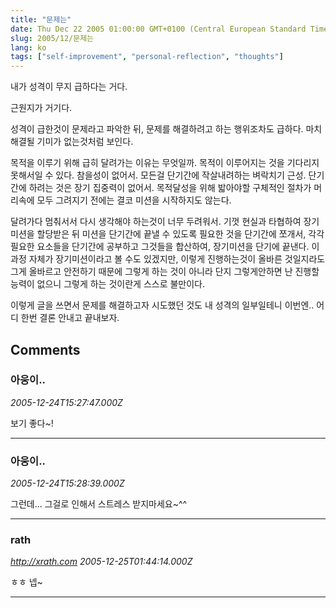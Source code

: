 ```yaml
---
title: "문제는"
date: Thu Dec 22 2005 01:00:00 GMT+0100 (Central European Standard Time)
slug: 2005/12/문제는
lang: ko
tags: ["self-improvement", "personal-reflection", "thoughts"]
---
```


내가 성격이 무지 급하다는 거다.

근원지가 거기다.

성격이 급한것이 문제라고 파악한 뒤, 문제를 해결하려고 하는 행위조차도 급하다.
마치 해결될 기미가 없는것처럼 보인다.

목적을 이루기 위해 급히 달려가는 이유는 무엇일까.
목적이 이루어지는 것을 기다리지 못해서일 수 있다. 참을성이 없어서.
모든걸 단기간에 작살내려하는 벼락치기 근성.
단기간에 하려는 것은 장기 집중력이 없어서.
목적달성을 위해 밟아야할 구체적인 절차가 머리속에 모두 그려지기 전에는
결코 미션을 시작하지도 않는다. 

달려가다 멈춰서서 다시 생각해야 하는것이 너무 두려워서.
기껏 현실과 타협하여 장기미션을 할당받은 뒤 미션을 단기간에 끝낼 수 있도록
필요한 것을 단기간에 쪼개서, 각각 필요한 요소들을 단기간에 공부하고 그것들을
 합산하여, 장기미션을 단기에 끝낸다. 이 과정 자체가 장기미션이라고 볼 수도 있겠지만,
이렇게 진행하는것이 올바른 것일지라도
그게 올바르고 안전하기 때문에 그렇게 하는 것이 아니라
단지 그렇게안하면 난 진행할 능력이 없으니 그렇게 하는 것이란게 스스로 불만이다.

이렇게 글을 쓰면서 문제를 해결하고자 시도했던 것도 내 성격의 일부일테니
이번엔.. 어디 한번 결론 안내고 끝내보자.

## Comments

### 아웅이..
*2005-12-24T15:27:47.000Z*

보기 좋다~!

---

### 아웅이..
*2005-12-24T15:28:39.000Z*

그런데... 그걸로 인해서 스트레스 받지마세요~^^

---

### rath
*http://xrath.com*
*2005-12-25T01:44:14.000Z*

ㅎㅎ 넵~

---
